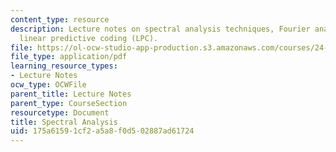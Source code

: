 ```yaml
---
content_type: resource
description: Lecture notes on spectral analysis techniques, Fourier analysis, and
  linear predictive coding (LPC).
file: https://ol-ocw-studio-app-production.s3.amazonaws.com/courses/24-910-topics-in-linguistic-theory-laboratory-phonology-spring-2007/175a61591cf2a5a8f0d502887ad61724_lec5_spectral.pdf
file_type: application/pdf
learning_resource_types:
- Lecture Notes
ocw_type: OCWFile
parent_title: Lecture Notes
parent_type: CourseSection
resourcetype: Document
title: Spectral Analysis
uid: 175a6159-1cf2-a5a8-f0d5-02887ad61724
---
```

